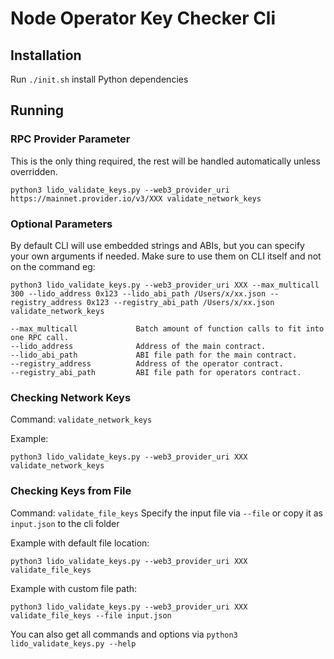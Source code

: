 # Node Operator Key Checker Cli

## Installation

Run `./init.sh` install Python dependencies

## Running

### RPC Provider Parameter

This is the only thing required, the rest will be handled automatically unless overridden.

```
python3 lido_validate_keys.py --web3_provider_uri https://mainnet.provider.io/v3/XXX validate_network_keys
```

### Optional Parameters

By default CLI will use embedded strings and ABIs, but you can specify your own arguments if needed. Make sure to use them on CLI itself and not on the command eg:

```
python3 lido_validate_keys.py --web3_provider_uri XXX --max_multicall 300 --lido_address 0x123 --lido_abi_path /Users/x/xx.json --registry_address 0x123 --registry_abi_path /Users/x/xx.json validate_network_keys
```

```
--max_multicall				Batch amount of function calls to fit into one RPC call.
--lido_address				Address of the main contract.
--lido_abi_path				ABI file path for the main contract.
--registry_address			Address of the operator contract.
--registry_abi_path			ABI file path for operators contract.
```

### Checking Network Keys

Command: `validate_network_keys`

Example:

```
python3 lido_validate_keys.py --web3_provider_uri XXX validate_network_keys
```

### Checking Keys from File

Command: `validate_file_keys`
Specify the input file via `--file` or copy it as `input.json` to the cli folder

Example with default file location:

```
python3 lido_validate_keys.py --web3_provider_uri XXX validate_file_keys
```

Example with custom file path:

```
python3 lido_validate_keys.py --web3_provider_uri XXX validate_file_keys --file input.json
```

You can also get all commands and options via `python3 lido_validate_keys.py --help`
